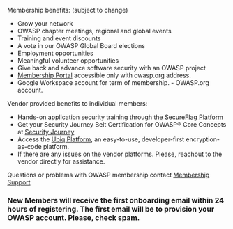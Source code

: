 <p>Membership benefits: (subject to change)</p>
      <ul> 
	<li>Grow your network</li>
        <li>OWASP chapter meetings, regional and global events</li>
        <li>Training and event discounts</li>
      	<li>A vote in our OWASP Global Board elections</li>
	<li>Employment opportunities</li>
        <li>Meaningful volunteer opportunities</li>
        <li>Give back and advance software security with an OWASP project</li>
	<li><a href="https://members.owasp.org/">Membership Portal</a> accessible only with owasp.org address.</li>
        <li>Google Workspace account for term of membership. - OWASP.org account.</li>
      </ul>		
 <p>Vendor provided benefits to individual members:</p>
      <ul>
	<li>Hands-on application security training through the <a href="https://www.secureflag.com/owasp.html">SecureFlag Platform</a></li> 
       	<li>Get your Security Journey Belt Certification for OWASP® Core Concepts at <a href="https://owasp.securityjourney.com">Security Journey</a></li>
        <li>Access the <a href="https://www.ubiqsecurity.com/owasp">Ubiq Platform</a>, an easy-to-use, developer-first encryption-as-code platform.</li>
       <li>If there are any issues on the vendor platforms. Please, reachout to the vendor directly for assistance.</li> 
      </ul>	

<p>Questions or problems with OWASP membership contact <a href="https://owasporg.atlassian.net/servicedesk/customer/portal/9">Membership Support</a></p>

<h3>New Members will receive the first onboarding email within 24 hours of registering. The first email will be to provision your OWASP account. Please, check spam.</h3>
